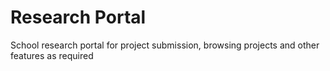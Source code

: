 # Research Portal

School research portal for project submission, browsing projects and other features as required